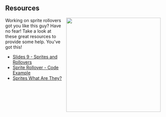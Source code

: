 ## Resources

<img src="https://s3.amazonaws.com/after-school-assets/frustrated.gif" align="right" width="300px" hspace="10">

Working on sprite rollovers got you like this guy? Have no fear! Take a look at these great resources to provide some help. You've got this!


- [Slides 9 - Sprites and Rollovers](https://docs.google.com/presentation/d/1M9YKGyk3ivguZBOrExrywmQYId9lmjrrxqAfgdqd58Y/edit?usp=sharing)
- [Sprite Rollover - Code Example](http://jsfiddle.net/flatiron_school/jc2QR/)
- [Sprites What Are They?](http://css-tricks.com/css-sprites/)